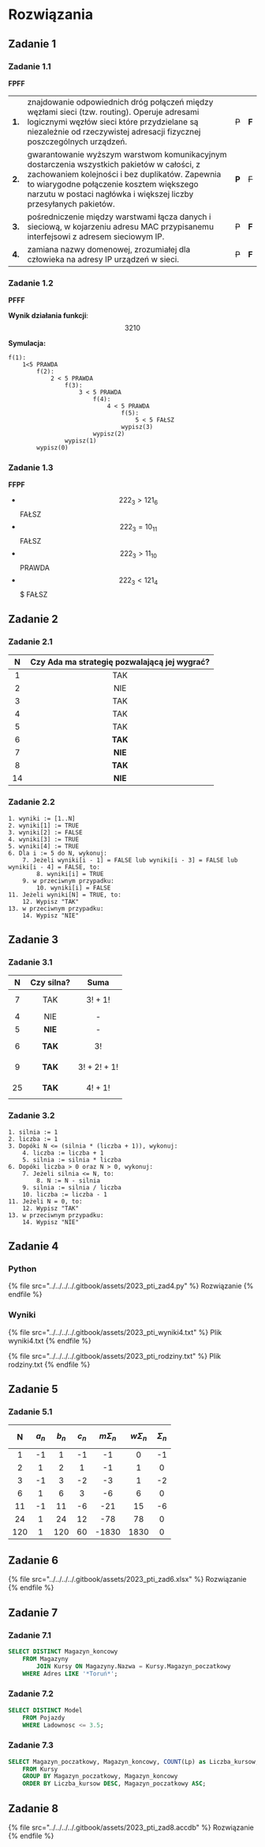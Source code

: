 # Rozwiązania

## Zadanie 1

### Zadanie 1.1

**FPFF**

|               |                                                                                                                                                                                                                                                                             |              |          |
|---------------|-----------------------------------------------------------------------------------------------------------------------------------------------------------------------------------------------------------------------------------------------------------------------------|--------------|----------|
| **1.** |     znajdowanie   odpowiednich dróg połączeń między węzłami sieci (tzw. routing). Operuje   adresami logicznymi węzłów sieci które przydzielane są niezależnie od   rzeczywistej adresacji fizycznej poszczególnych urządzeń.                                               |     ~~P~~        |     **F**    |
| **2.** |     gwarantowanie   wyższym warstwom komunikacyjnym dostarczenia wszystkich pakietów w całości, z   zachowaniem kolejności i bez duplikatów. Zapewnia to wiarygodne połączenie   kosztem większego narzutu w postaci nagłówka i większej liczby przesyłanych   pakietów.    | **P** |     ~~F~~    |
| **3.** |     pośredniczenie   między warstwami łącza danych  i   sieciową, w kojarzeniu adresu MAC przypisanemu interfejsowi z adresem   sieciowym IP.                                                                                                                               |     ~~P~~        |     **F**    |
| **4.** |     zamiana   nazwy domenowej, zrozumiałej dla człowieka na adresy IP urządzeń w sieci.                                                                                                                                                                                     |     ~~P~~        |     **F**    |

### Zadanie 1.2

**PFFF**

**Wynik działania funkcji**: $$3 2 1 0$$

**Symulacja:**

```
f(1):
    1<5 PRAWDA
        f(2):
            2 < 5 PRAWDA
                f(3):
                    3 < 5 PRAWDA
                        f(4):
                            4 < 5 PRAWDA
                                f(5):
                                    5 < 5 FAŁSZ
                                wypisz(3)
                        wypisz(2)
                wypisz(1)
        wypisz(0)
```

### Zadanie 1.3

**FFPF**

- $$222_3 > 121_6$$ FAŁSZ
- $$222_3 = 10_{11}$$ FAŁSZ
- $$222_3 > 11_{10}$$ PRAWDA
- $$222_3 < 121_4$$$ FAŁSZ

## Zadanie 2

### Zadanie 2.1

| **N**        | **Czy   Ada ma strategię pozwalającą jej wygrać?**        |
|:------------:|:---------------------------------------------------------:|
|       1      |                             TAK                           |
|       2      |                             NIE                           |
|       3      |                             TAK                           |
|       4      |                             TAK                           |
|       5      |                             TAK                           |
|       6      |                           **TAK**                         |
|       7      |                           **NIE**                         |
|     8        |                           **TAK**                         |
|     14       |                           **NIE**                         |

### Zadanie 2.2

```
1. wyniki := [1..N]
2. wyniki[1] := TRUE
3. wyniki[2] := FALSE
4. wyniki[3] := TRUE
5. wyniki[4] := TRUE
6. Dla i := 5 do N, wykonuj:
    7. Jeżeli wyniki[i - 1] = FALSE lub wyniki[i - 3] = FALSE lub wyniki[i - 4] = FALSE, to:
        8. wyniki[i] = TRUE
    9. w przeciwnym przypadku:
        10. wyniki[i] = FALSE
11. Jeżeli wyniki[N] = TRUE, to:
    12. Wypisz "TAK"
13. w przeciwnym przypadku:
    14. Wypisz "NIE"
```

## Zadanie 3

### Zadanie 3.1

| **N**        | **Czy silna?**          | **Suma**        |
|:------------:|:-----------------------:|:---------------:|
|       7      |            TAK          | $$3! + 1!$$     |
|       4      |            NIE          |         -       |
|       5      |            **NIE**      |         -       |
|       6      |            **TAK**      |       $$3!$$    |
|       9      |            **TAK**      | $$3! + 2! + 1!$$|
|       25     |            **TAK**      | $$4! + 1!$$     |

### Zadanie 3.2

```
1. silnia := 1
2. liczba := 1
3. Dopóki N <= (silnia * (liczba + 1)), wykonuj:
    4. liczba := liczba + 1
    5. silnia := silnia * liczba
6. Dopóki liczba > 0 oraz N > 0, wykonuj:
    7. Jeżeli silnia <= N, to:
        8. N := N - silnia
    9. silnia := silnia / liczba
    10. liczba := liczba - 1
11. Jeżeli N = 0, to:
    12. Wypisz "TAK"
13. w przeciwnym przypadku:
    14. Wypisz "NIE"
```

## Zadanie 4

### Python

{% file src="../../../../.gitbook/assets/2023_pti_zad4.py" %}
Rozwiązanie
{% endfile %}

### Wyniki

{% file src="../../../../.gitbook/assets/2023_pti_wyniki4.txt" %}
Plik wyniki4.txt
{% endfile %}

{% file src="../../../../.gitbook/assets/2023_pti_rodziny.txt" %}
Plik rodziny.txt
{% endfile %}

## Zadanie 5

### Zadanie 5.1

|      N     |    $$a_n$$|     $$b_n$$    |     $$c_n$$    |     $$m\Sigma_n$$    |     $$w\Sigma_n$$    |     $$\Sigma_n$$    |
|:----------:|:---------:|:---------:|:---------:|:----------:|:----------:|:---------:|
|      1     |     -1    |      1    |     -1    |      -1    |      0     |     -1    |
|      2     |      1    |      2    |      1    |      -1    |      1     |      0    |
|      3     |     -1    |      3    |     -2    |      -3    |      1     |     -2    |
|      6     |     1      |     6      |     3      |    -6        |     6       |     0      |
|      11    |     -1      |    11       |    -6       |     -21       |     15       |     -6      |
|      24    |     1      |     24      |      12     |      -78      |     78       |     0      |
|     120    |    1       |    120       |     60      |      -1830      |    1830        |    0       |

## Zadanie 6

{% file src="../../../../.gitbook/assets/2023_pti_zad6.xlsx" %}
Rozwiązanie
{% endfile %}

## Zadanie 7

### Zadanie 7.1

```sql
SELECT DISTINCT Magazyn_koncowy 
    FROM Magazyny 
        JOIN Kursy ON Magazyny.Nazwa = Kursy.Magazyn_poczatkowy 
    WHERE Adres LIKE '*Toruń*';
```

### Zadanie 7.2

```sql
SELECT DISTINCT Model
    FROM Pojazdy 
    WHERE Ladownosc <= 3.5;
```

### Zadanie 7.3

```sql
SELECT Magazyn_poczatkowy, Magazyn_koncowy, COUNT(Lp) as Liczba_kursow, SUM(Data_przyjazdu - Data_wyjazdu) as Laczny_czas 
    FROM Kursy
    GROUP BY Magazyn_poczatkowy, Magazyn_koncowy 
    ORDER BY Liczba_kursow DESC, Magazyn_poczatkowy ASC;
```

## Zadanie 8

{% file src="../../../../.gitbook/assets/2023_pti_zad8.accdb" %}
Rozwiązanie
{% endfile %}
